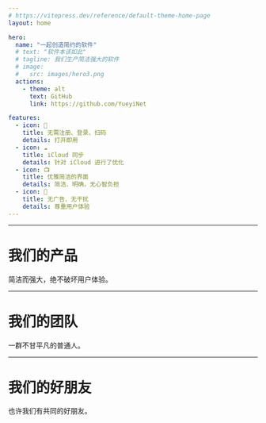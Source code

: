 ```yaml
---
# https://vitepress.dev/reference/default-theme-home-page
layout: home

hero:
  name: "一起创造简约的软件"
  # text: "软件本该如此"
  # tagline: 我们生产简洁强大的软件
  # image: 
  #   src: images/hero3.png
  actions:
    - theme: alt
      text: GitHub
      link: https://github.com/YueyiNet

features:
  - icon: 🔕
    title: 无需注册、登录、扫码
    details: 打开即用
  - icon: ☁️
    title: iCloud 同步
    details: 针对 iCloud 进行了优化
  - icon: 📺
    title: 优雅简洁的界面
    details: 简洁、明确，无心智负担
  - icon: 🍵
    title: 无广告、无干扰
    details: 尊重用户体验
---
```

---

# 我们的产品

简洁而强大，绝不破坏用户体验。

<VPTeamMembers size="small" :members="products" />

---

# 我们的团队

一群不甘平凡的普通人。

<VPTeamMembers size="small" :members="members" />

---

# 我们的好朋友

也许我们有共同的好朋友。

<VPTeamMembers size="small" :members="friends" />



<script setup>
import { VPTeamMembers } from 'vitepress/theme'

const products = [
  {
    avatar: 'https://www.github.com/cisum.png',
    name: 'Cisum-乐音',
    title: '音乐播放器，我们工作的时候都喜欢用',
    links: [
      { icon: 'github', link: 'https://github.com/yueyinet/cisum' }
    ]
  },
  {
    avatar: 'https://www.github.com/yueyinet.png',
    name: '快易知',
    title: '笔记软件，我们用它来记录大量文档',
    links: [
      { icon: 'github', link: 'https://apps.apple.com/cn/app/%E5%BF%AB%E6%98%93%E7%9F%A5/id6457892799?mt=12' }
    ]
  },
  {
    avatar: '/images/travelmode.webp',
    name: 'TravelMode',
    title: '阻止应用联网',
    links: [
      { icon: 'github', link: 'https://apps.apple.com/cn/app/travelmode/id6474899051?mt=12' }
    ]
  },
]

const members = [
  {
    avatar: 'https://www.github.com/yueyinet.png',
    name: 'YueyiNet',
    title: '我们的组织',
    links: [
      { icon: 'github', link: 'https://github.com/yueyinet' }
    ]
  },
  {
    avatar: 'https://www.github.com/nookery.png',
    name: 'Nookery',
    title: '我喜欢简洁，能自己写的软件我就自己写',
    links: [
      { icon: 'github', link: 'https://github.com/nookery' }
    ]
  },
]

const friends = [
  {
    avatar: 'https://www.github.com/laravel.png',
    name: 'Laravel',
    title: '搭建充满创意的网站，快速又优雅',
    links: [
      { icon: 'github', link: 'https://github.com/laravel' }
    ]
  },
  {
    avatar: 'https://www.github.com/flutter.png',
    name: 'Flutter',
    title: '全能型的 APP 开发选手，为所有屏幕创造精彩',
    links: [
      { icon: 'github', link: 'https://github.com/flutter' }
    ]
  },
  {
    avatar: 'https://github.com/apple.png',
    name: 'SwiftUI',
    title: 'Apple 平台的造梦师',
    links: [
      { icon: 'github', link: 'https://developer.apple.com/cn/xcode/swiftui/' }
    ]
  },
  {
    avatar: 'https://github.com/vuejs.png',
    name: 'Vue.js',
    title: '易学易用，性能出色，适用场景丰富的 Web 前端框架',
    links: [
      { icon: 'github', link: 'https://github.com/vuejs/vue' }
    ]
  },
  {
    avatar: 'https://github.com/golang.png',
    name: 'Go',
    title: '新时代的编程语言',
    links: [
      { icon: 'github', link: 'https://github.com/golang/go' }
    ]
  },
  {
    avatar: 'https://github.com/tailwindlabs.png',
    name: 'Tailwind CSS',
    title: 'CSS 从未如此简单',
    links: [
      { icon: 'github', link: 'https://github.com/tailwindlabs/tailwindcss' }
    ]
  },
  {
    avatar: 'https://github.com/github.png',
    name: 'GitHub',
    title: '每个人都喜欢我',
    links: [
      { icon: 'github', link: 'https://github.com/github' }
    ]
  },
  {
    avatar: 'https://github.com/torvalds.png',
    name: 'Linux',
    title: '天才',
    links: [
      { icon: 'github', link: 'https://github.com/torvalds/linux' }
    ]
  },
]
</script>